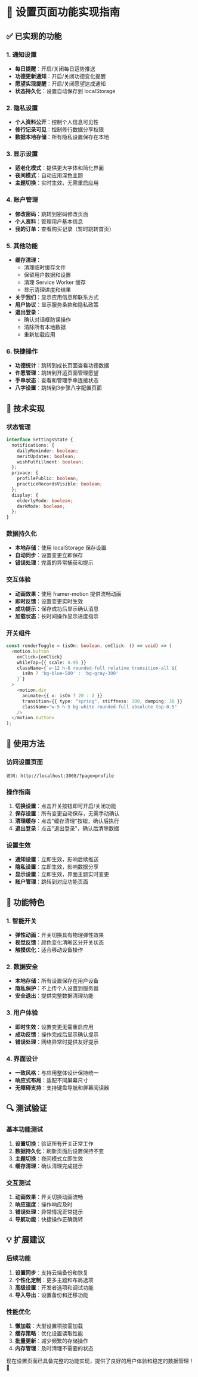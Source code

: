 # 🌟 设置页面功能实现指南

## ✅ 已实现的功能

### 1. 通知设置
- **每日提醒**：开启/关闭每日运势推送
- **功德更新通知**：开启/关闭功德变化提醒
- **愿望实现提醒**：开启/关闭愿望达成通知
- **状态持久化**：设置自动保存到 localStorage

### 2. 隐私设置
- **个人资料公开**：控制个人信息可见性
- **修行记录可见**：控制修行数据分享权限
- **数据本地存储**：所有隐私设置保存在本地

### 3. 显示设置
- **适老化模式**：提供更大字体和简化界面
- **夜间模式**：自动应用深色主题
- **主题切换**：实时生效，无需重启应用

### 4. 账户管理
- **修改密码**：跳转到密码修改页面
- **个人资料**：管理用户基本信息
- **我的订单**：查看购买记录（暂时跳转首页）

### 5. 其他功能
- **缓存清理**：
  - 清理临时缓存文件
  - 保留用户数据和设置
  - 清理 Service Worker 缓存
  - 显示清理进度和结果
- **关于我们**：显示应用信息和联系方式
- **用户协议**：显示服务条款和隐私政策
- **退出登录**：
  - 确认对话框防误操作
  - 清除所有本地数据
  - 重新加载应用

### 6. 快捷操作
- **功德统计**：跳转到成长页面查看功德数据
- **许愿管理**：跳转到开运页面管理愿望
- **手串状态**：查看和管理手串连接状态
- **八字设置**：跳转到3步骤八字配置页面

## 🔧 技术实现

### 状态管理
```typescript
interface SettingsState {
  notifications: {
    dailyReminder: boolean;
    meritUpdates: boolean;
    wishFulfillment: boolean;
  };
  privacy: {
    profilePublic: boolean;
    practiceRecordsVisible: boolean;
  };
  display: {
    elderlyMode: boolean;
    darkMode: boolean;
  };
}
```

### 数据持久化
- **本地存储**：使用 localStorage 保存设置
- **自动同步**：设置变更立即保存
- **错误处理**：完善的异常捕获和提示

### 交互体验
- **动画效果**：使用 framer-motion 提供流畅动画
- **即时反馈**：设置变更实时生效
- **成功提示**：保存成功后显示确认消息
- **加载状态**：长时间操作显示进度指示

### 开关组件
```typescript
const renderToggle = (isOn: boolean, onClick: () => void) => (
  <motion.button
    onClick={onClick}
    whileTap={{ scale: 0.95 }}
    className={`w-12 h-6 rounded-full relative transition-all ${
      isOn ? 'bg-blue-500' : 'bg-gray-300'
    }`}
  >
    <motion.div
      animate={{ x: isOn ? 20 : 2 }}
      transition={{ type: "spring", stiffness: 300, damping: 30 }}
      className="w-5 h-5 bg-white rounded-full absolute top-0.5"
    />
  </motion.button>
);
```

## 📱 使用方法

### 访问设置页面
```
访问: http://localhost:3008/?page=profile
```

### 操作指南
1. **切换设置**：点击开关按钮即可开启/关闭功能
2. **保存设置**：所有变更自动保存，无需手动确认
3. **清理缓存**：点击"缓存清理"按钮，确认后执行
4. **退出登录**：点击"退出登录"，确认后清除数据

### 设置生效
- **通知设置**：立即生效，影响后续推送
- **隐私设置**：立即生效，影响数据分享
- **显示设置**：立即生效，界面主题实时变更
- **账户管理**：跳转到对应功能页面

## 🚀 功能特色

### 1. 智能开关
- **弹性动画**：开关切换具有物理弹性效果
- **视觉反馈**：颜色变化清晰区分开关状态
- **触摸优化**：适合移动设备操作

### 2. 数据安全
- **本地存储**：所有设置保存在用户设备
- **隐私保护**：不上传个人设置到服务器
- **安全退出**：提供完整数据清理功能

### 3. 用户体验
- **即时生效**：设置变更无需重启应用
- **成功反馈**：操作完成后显示确认提示
- **错误处理**：网络异常时提供友好提示

### 4. 界面设计
- **一致风格**：与应用整体设计保持统一
- **响应式布局**：适配不同屏幕尺寸
- **无障碍支持**：支持键盘导航和屏幕阅读器

## 🔍 测试验证

### 基本功能测试
1. **设置切换**：验证所有开关正常工作
2. **数据持久化**：刷新页面后设置保持不变
3. **主题切换**：夜间模式立即生效
4. **缓存清理**：确认清理完成提示

### 交互测试
1. **动画效果**：开关切换动画流畅
2. **响应速度**：操作响应及时
3. **错误处理**：异常情况正常提示
4. **导航功能**：快捷操作正确跳转

## 💡 扩展建议

### 后续功能
1. **设置同步**：支持云端备份和恢复
2. **个性化定制**：更多主题和布局选项
3. **高级设置**：开发者选项和调试功能
4. **导入导出**：设置备份和迁移功能

### 性能优化
1. **懒加载**：大型设置项按需加载
2. **缓存策略**：优化设置读取性能
3. **批量更新**：减少频繁的存储操作
4. **内存管理**：及时清理不需要的状态

现在设置页面已具备完整的功能实现，提供了良好的用户体验和稳定的数据管理！🎉 